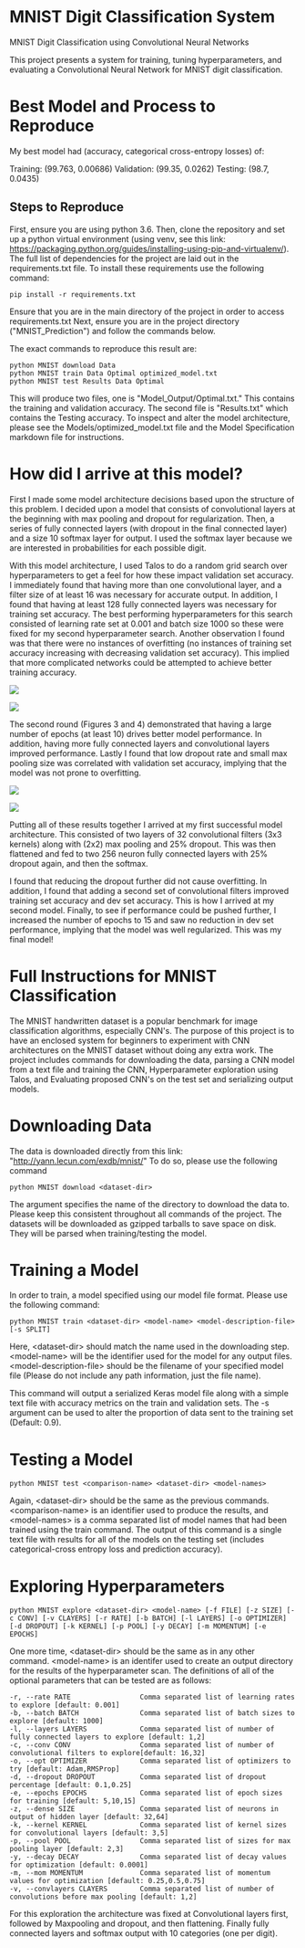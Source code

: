 # MNIST Digit Classification System
MNIST Digit Classification using Convolutional Neural Networks

This project presents a system for training, tuning hyperparameters, and evaluating a Convolutional Neural Network for MNIST digit classification.

# Best Model and Process to Reproduce

My best model had (accuracy, categorical cross-entropy losses) of: 

Training: (99.763, 0.00686)
Validation: (99.35, 0.0262)
Testing: (98.7, 0.0435)

## Steps to Reproduce

First, ensure you are using python 3.6. Then, clone the repository and set up a python virtual environment (using venv, see this link: https://packaging.python.org/guides/installing-using-pip-and-virtualenv/). 
The full list of dependencies for the project are laid out in the requirements.txt file. To install these requirements use the following command:

    pip install -r requirements.txt 

Ensure that you are in the main directory of the project in order to access requirements.txt
Next, ensure you are in the project directory ("MNIST_Prediction") and follow the commands below.

The exact commands to reproduce this result are:

    python MNIST download Data
    python MNIST train Data Optimal optimized_model.txt
    python MNIST test Results Data Optimal

This will produce two files, one is "Model_Output/Optimal.txt." This contains the training and validation accuracy. 
The second file is "Results.txt" which contains the Testing accuracy. To inspect and alter the model architecture, please see the Models/optimized_model.txt file and the Model Specification markdown file for instructions.

# How did I arrive at this model?

First I made some model architecture decisions based upon the structure of this problem. I decided upon a model that consists of convolutional layers at the beginning with max pooling and dropout for regularization. Then, a series of fully connected layers (with dropout in the final connected layer) and a size 10 softmax layer for output. I used the softmax layer because we are interested in probabilities for each possible digit.


With this model architecture, I used Talos to do a random grid search over hyperparameters to get a feel for how these impact validation set accuracy. I immediately found that having more than one convolutional layer, and a filter size of at least 16 was necessary for accurate output. In addition, I found that having at least 128 fully connected layers was necessary for training set accuracy. The best performing hyperparameters for this search consisted of learning rate set at 0.001 and batch size 1000 so these were fixed for my second hyperparameter search. Another observation I found was that there were no instances of overfitting (no instances of training set accuracy increasing with decreasing validation set accuracy). This implied that more complicated networks could be attempted to achieve better training accuracy.

![](imgs/Figure_1.png)

![](imgs/Figure_2.png)

The second round (Figures 3 and 4) demonstrated that having a large number of epochs (at least 10) drives better model performance. In addition, having more fully connected layers and convolutional layers improved performance. Lastly I found that low dropout rate and small max pooling size was correlated with validation set accuracy, implying that the model was not prone to overfitting.

![](imgs/Figure_3.png)

![](imgs/Figure_4.png)

Putting all of these results together I arrived at my first successful model architecture. This consisted of two layers of 32 convolutional filters (3x3 kernels) along with (2x2) max pooling and 25% dropout. This was then flattened and fed to two 256 neuron fully connected layers with 25% dropout again, and then the softmax. 

I found that reducing the dropout further did not cause overfitting. In addition, I found that adding a second set of convolutional filters improved training set accuracy and dev set accuracy. This is how I arrived at my second model. Finally, to see if performance could be pushed further, I increased the number of epochs to 15 and saw no reduction in dev set performance, implying that the model was well regularized. This was my final model!









# Full Instructions for MNIST Classification

The MNIST handwritten dataset is a popular benchmark for image classification algorithms, especially CNN's. The purpose of this project is to have an enclosed system for beginners to experiment with CNN architectures on the MNIST dataset without doing any extra work. The project includes commands for downloading the data, parsing a CNN model from a text file and training the CNN, Hyperparameter exploration using Talos, and Evaluating proposed CNN's on the test set and serializing output models.


# Downloading Data

The data is downloaded directly from this link: "http://yann.lecun.com/exdb/mnist/" To do so, please use the following command

    python MNIST download <dataset-dir>
  
The argument specifies the name of the directory to download the data to. Please keep this consistent throughout all commands of the project. The datasets will be downloaded as gzipped tarballs to save space on disk. They will be parsed when training/testing the model.

# Training a Model

In order to train, a model specified using our model file format. Please use the following command:

    python MNIST train <dataset-dir> <model-name> <model-description-file> [-s SPLIT]

Here, \<dataset-dir> should match the name used in the downloading step. \<model-name> will be the identifier used for the model for any output files. \<model-description-file> should be the filename of your specified model file (Please do not include any path information, just the file name).

This command will output a serialized Keras model file along with a simple text file with accuracy metrics on the train and validation sets. The -s argument can be used to alter the proportion of data sent to the training set (Default: 0.9). 

# Testing a Model

    python MNIST test <comparison-name> <dataset-dir> <model-names>

Again, \<dataset-dir> should be the same as the previous commands. \<comparison-name> is an identifier used to produce the results, and \<model-names> is a comma separated list of model names that had been trained using the train command. The output of this command is a single text file with results for all of the models on the testing set (includes categorical-cross entropy loss and prediction accuracy).

# Exploring Hyperparameters

    python MNIST explore <dataset-dir> <model-name> [-f FILE] [-z SIZE] [-c CONV] [-v CLAYERS] [-r RATE] [-b BATCH] [-l LAYERS] [-o OPTIMIZER] [-d DROPOUT] [-k KERNEL] [-p POOL] [-y DECAY] [-m MOMENTUM] [-e EPOCHS]

One more time, \<dataset-dir> should be the same as in any other command. \<model-name> is an identifer used to create an output directory for the results of the hyperparameter scan. The definitions of all of the optional parameters that can be tested are as follows:

    -r, --rate RATE                 Comma separated list of learning rates to explore [default: 0.001]
    -b, --batch BATCH               Comma separated list of batch sizes to explore [default: 1000]
    -l, --layers LAYERS             Comma separated list of number of fully connected layers to explore [default: 1,2]
    -c, --conv CONV                 Comma separated list of number of convolutional filters to explore[default: 16,32]
    -o, --opt OPTIMIZER             Comma separated list of optimizers to try [default: Adam,RMSProp]
    -d, --dropout DROPOUT           Comma separated list of dropout percentage [default: 0.1,0.25]
    -e, --epochs EPOCHS             Comma separated list of epoch sizes for training [default: 5,10,15]
    -z, --dense SIZE                Comma separated list of neurons in output of hidden layer [default: 32,64]
    -k, --kernel KERNEL             Comma separated list of kernel sizes for convolutional layers [default: 3,5]
    -p, --pool POOL                 Comma separated list of sizes for max pooling layer [default: 2,3]
    -y, --decay DECAY               Comma separated list of decay values for optimization [default: 0.0001]
    -m, --mom MOMENTUM              Comma separated list of momentum values for optimization [default: 0.25,0.5,0.75]
    -v, --convlayers CLAYERS        Comma separated list of number of convolutions before max pooling [default: 1,2]

For this exploration the architecture was fixed at Convolutional layers first, followed by Maxpooling and dropout, and then flattening. Finally fully connected layers and softmax output with 10 categories (one per digit).
